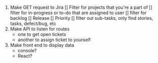 1. Make GET request to Jira
    [] Filter for projects that you're a part of
    [] filter for in-progress or to-do that are assigned to user
    [] filter for backlog
        [] Release
        [] Priority
    [] filter out sub-tasks, only find stories, tasks, defect/bug, etc
2. Make API to listen for routes
    - one to get open tickets
    - another to assign ticket to yourself
3. Make front end to display data
    - console?
    - React?
